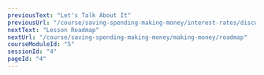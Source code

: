 ```yaml
---
previousText: "Let's Talk About It"
previousUrl: "/course/saving-spending-making-money/interest-rates/discussion"
nextText: "Lesson Roadmap"
nextUrl: "/course/saving-spending-making-money/making-money/roadmap"
courseModuleId: "5"
sessionId: "4"
pageId: "4"
---
```



